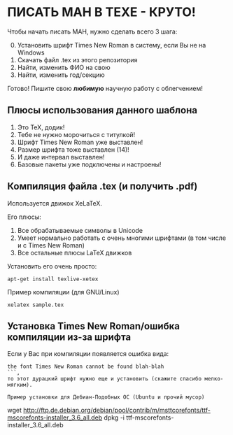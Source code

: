 # ПИСАТЬ МАН В ТЕХЕ - КРУТО!

Чтобы начать писать МАН, нужно сделать всего 3 шага:

0. Установить шрифт Times New Roman в систему, если Вы не на Windows
1. Скачать файл .tex из этого репозитория
2. Найти, изменить ФИО на свою
3. Найти, изменить год/секцию

Готово! Пишите свою **любимую** научную работу с облегчением!

## Плюсы использования данного шаблона
1. Это TeX, додик!
2. Тебе не нужно морочиться с титулкой!
3. Шрифт Times New Roman уже выставлен!
4. Размер шрифта тоже выставлен (14)!
5. И даже интервал выставлен!
6. Базовые пакеты уже подключены и настроены!

## Компиляция файла .tex (и получить .pdf)
Используется движок XeLaTeX.

Его плюсы:

1. Все обрабатываемые символы в Unicode
2. Умеет нормально работать с очень многими шрифтами (в том числе и с Times New Roman)
3. Все остальные плюсы LaTeX движков


Установить его очень просто:
```
apt-get install texlive-xetex
```
Пример компиляции (для GNU/Linux)
```
xelatex sample.tex
```
## Установка Times New Roman/ошибка компиляции из-за шрифта
Если у Вас при компиляции появляется ошибка вида:
```
the font Times New Roman cannot be found blah-blah
```, 
то этот дурацкий шрифт нужно еще и установить (скажите спасибо мелко-мягким).

Пример установки для Дебиан-Подобных ОС (Ubuntu и прочий мусор)
```
wget http://ftp.de.debian.org/debian/pool/contrib/m/msttcorefonts/ttf-mscorefonts-installer_3.6_all.deb
dpkg -i ttf-mscorefonts-installer_3.6_all.deb
```

